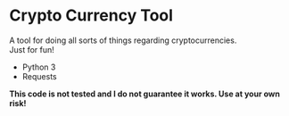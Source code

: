 # Crypto Currency Tool
A tool for doing all sorts of things regarding cryptocurrencies. \
Just for fun!

* Python 3
* Requests


__This code is not tested and I do not guarantee it works. Use at your own risk!__
